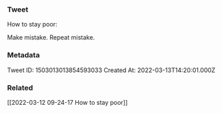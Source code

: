 ### Tweet
How to stay poor:

Make mistake. 
Repeat mistake.

### Metadata
Tweet ID: 1503013013854593033
Created At: 2022-03-13T14:20:01.000Z

### Related
[[2022-03-12 09-24-17 How to stay poor]]

